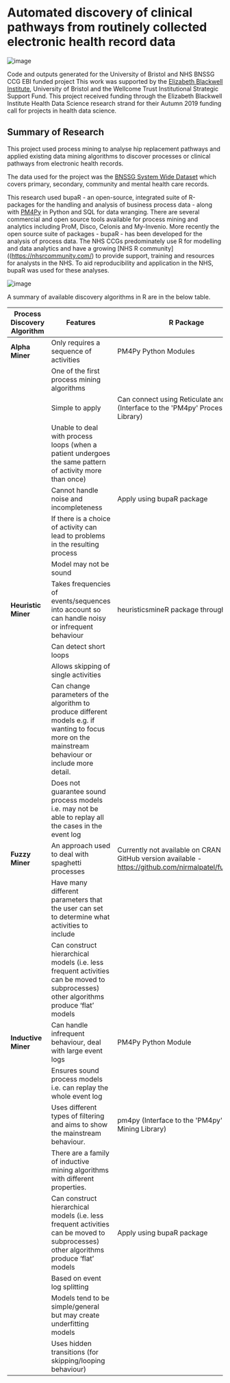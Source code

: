 # Automated discovery of clinical pathways from routinely collected electronic health record data

![image](https://user-images.githubusercontent.com/68733783/120660826-a0a52400-c47f-11eb-92c5-81848c082a2b.png)

Code and outputs generated for the University of Bristol and NHS BNSSG CCG EBI funded project
This work was supported by the [Elizabeth Blackwell Institute](http://www.bristol.ac.uk/blackwell/), University of Bristol and the Wellcome Trust Institutional Strategic Support Fund. This project received funding through the Elizabeth Blackwell Institute Health Data Science research strand for their Autumn 2019 funding call for projects in health data science.

## Summary of Research
This project used process mining to analyse hip replacement pathways and applied existing data mining algorithms to discover processes or clinical pathways from electronic health records.

The data used for the project was the [BNSSG System Wide Dataset](https://bnssghealthiertogether.org.uk/population-health-management/#:~:text=The%20Bristol%2C%20North%20Somerset%20and,who%20have%20not%20opted%20out) which covers primary, secondary, community and mental health care records.

This research used bupaR - an open-source, integrated suite of R-packages for the handling and analysis of business process data - along with [PM4Py](https://pm4py.fit.fraunhofer.de/) in Python and SQL for data wranging. There are several commercial and open source tools available for process mining and analytics including ProM, Disco, Celonis and My-Invenio. More recently the open source suite of packages - bupaR - has been developed for the analysis of process data. The NHS CCGs predominately use R for modelling and data analytics and have a growing [NHS R community]((https://nhsrcommunity.com/) to provide support, training and resources for analysts in the NHS.  To aid reproducibility and application in the NHS, bupaR was used for these analyses.


![image](https://user-images.githubusercontent.com/68733783/120673184-dbf92000-c48a-11eb-9db9-e1483981ab65.png)


A summary of available discovery algorithms in R are in the below table.


|**Process Discovery Algorithm** | **Features**                                                                                                                                             | **R Package**                                                                                                 |
|-----------------------------|------------------------------------------------------------------------------------------------------------------------------------------------------|-----------------------------------------------------------------------------------------------------------|
| **Alpha Miner**                 | Only requires a sequence of activities                                                                                                               | PM4Py Python Modules                                                                                      |
|                             | One of the first process mining algorithms                                                                                                           |                                                                                                           |
|                             | Simple to apply                                                                                                                                      | Can connect using Reticulate and pm4py (Interface to the 'PM4py' Process   Mining Library)                |
|                             | Unable to deal with process loops (when a patient undergoes the same pattern of activity more than once)                                             |                                                                                                           |
|                             | Cannot handle noise and incompleteness                                                                                                               | Apply using bupaR package                                                                                 |
|                             | If there is a choice of activity can lead to problems in the resulting process                                                                       |                                                                                                           |
|                             | Model may not be sound                                                                                                                               |                                                                                                           |
| **Heuristic Miner**             | Takes frequencies of events/sequences into account so can handle noisy or infrequent behaviour                                                       | heuristicsmineR package through bupaR                                                                     |
|                             | Can detect short loops                                                                                                                               |                                                                                                           |
|                             | Allows skipping of single activities                                                                                                                 |                                                                                                           |
|                             | Can change parameters of the algorithm to produce different models e.g. if wanting to focus more on the mainstream behaviour or include more detail. |                                                                                                           |
|                             | Does not guarantee sound process models i.e. may not be able to replay all the cases in the event log                                                |                                                                                                           |
| **Fuzzy Miner**                 | An approach used to deal with spaghetti processes                                                                                                    | Currently not available on CRAN but GitHub version available - https://github.com/nirmalpatel/fuzzymineR  |
|                             | Have many different parameters that the user can set to determine what activities to include                                                         |                                                                                                           |
|                             | Can construct hierarchical models (i.e. less frequent activities can be moved to subprocesses) other algorithms produce ‘flat’ models                |                                                                                                           |
| **Inductive Miner**             | Can handle infrequent behaviour, deal with large event logs                                                                                          | PM4Py Python Module                                                                                       |
|                             | Ensures sound process models i.e. can replay the whole event log                                                                                     |                                                                                                           |
|                             | Uses different types of filtering and aims to show the mainstream behaviour.                                                                         | pm4py (Interface to the 'PM4py' Process Mining Library)                                                   |
|                             | There are a family of inductive mining algorithms with different properties.                                                                         |                                                                                                           |
|                             | Can construct hierarchical models (i.e. less frequent activities can be moved to subprocesses) other algorithms produce ‘flat’ models                | Apply using bupaR package                                                                                 |
|                             | Based on event log splitting                                                                                                                         |                                                                                                           |
|                             | Models tend to be simple/general but may create underfitting models                                                                                  |                                                                                                           |
|                             | Uses hidden transitions (for skipping/looping behaviour)                                                                                             |                                                                                                           |
